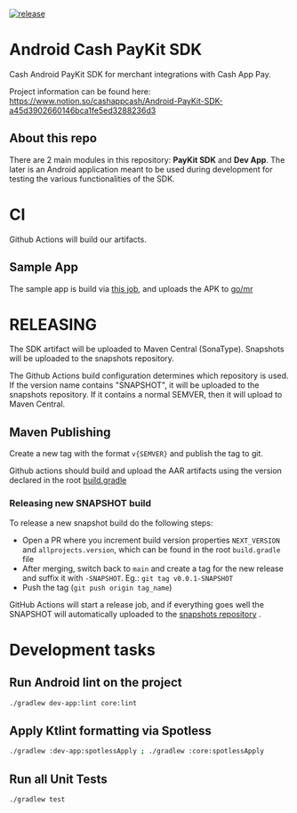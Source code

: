 [![release](https://github.com/cashapp/android-cash-paykit-sdk/actions/workflows/release.yaml/badge.svg)](https://github.com/cashapp/android-cash-paykit-sdk/actions/workflows/release.yaml)

# Android Cash PayKit SDK

Cash Android PayKit SDK for merchant integrations with Cash App Pay.

Project information can be found
here: https://www.notion.so/cashappcash/Android-PayKit-SDK-a45d3902660146bca1fe5ed3288236d3

## About this repo

There are 2 main modules in this repository: **PayKit SDK** and **Dev App**. The later is an Android
application meant to be used during development for testing the various functionalities of the SDK.

# CI

Github Actions will build our artifacts.

## Sample App

The sample app is build via [this job](https://kochiku.sqprod.co/squareup/android-cash-paykit-sdk),
and uploads the APK to [go/mr](https://mobile-releases.squareup.com/cash-apps)

# RELEASING

The SDK artifact will be uploaded to Maven Central (SonaType). Snapshots will be uploaded to the
snapshots repository.

The Github Actions build configuration determines which repository is used. If the version name
contains "SNAPSHOT", it will be uploaded to the snapshots repository. If it contains a normal
SEMVER, then it will upload to Maven Central.

## Maven Publishing

Create a new tag with the format `v{SEMVER}` and publish the tag to git.

Github actions should build and upload the AAR artifacts using the version declared in the
root [build.gradle](./build.gradle)

### Releasing new SNAPSHOT build

To release a new snapshot build do the following steps:

- Open a PR where you increment build version properties `NEXT_VERSION` and `allprojects.version`,
  which can be found in the root `build.gradle` file
- After merging, switch back to `main` and create a tag for the new release and suffix it
  with `-SNAPSHOT`. Eg.: `git tag v0.0.1-SNAPSHOT`
- Push the tag (`git push origin tag_name`)

GitHub Actions will start a release job, and if everything goes well the SNAPSHOT will automatically
uploaded to
the [snapshots repository](https://oss.sonatype.org/index.html#view-repositories;snapshots~browsestorage~/app/cash/paykit/core/maven-metadata.xml)
.

# Development tasks

## Run Android lint on the project

```bash
./gradlew dev-app:lint core:lint
```

## Apply Ktlint formatting via Spotless

```bash
./gradlew :dev-app:spotlessApply ; ./gradlew :core:spotlessApply
```

## Run all Unit Tests

```bash
./gradlew test
```